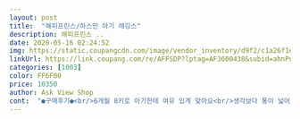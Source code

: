 ```yaml
---
layout: post 
title:  "해피프린스/하스민 아기 레깅스" 
description: 해피프린스 ..
date: 2020-05-16 02:24:52 
img: https://static.coupangcdn.com/image/vendor_inventory/d9f2/c1a26f1e35ae76a416a486c857e5ded15e465664f34eb121b17ffde60a9d.jpg 
linkUrl: https://link.coupang.com/re/AFFSDP?lptag=AF3600438&subid=ahnPublicAsk&pageKey=1396364186&itemId=2431764620&vendorItemId=70425704138&traceid=V0-113-b8d7d9a6534a2ff9 
categories: [1003] 
color: FF6F00 
price: 10350 
author: Ask View Shop 
cont:  "●구매후기●<br/>6개월 8키로 아기한테 여유 있게 맞아요<br/>생각보다 통이 넓어요.<br/><br/>" 
---
```


